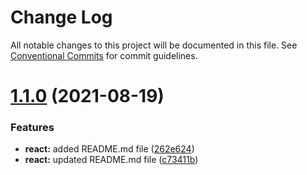 # Change Log

All notable changes to this project will be documented in this file.
See [Conventional Commits](https://conventionalcommits.org) for commit guidelines.

# [1.1.0](https://github.com/renli-tech/Beyond/compare/@beyond-ui/react@1.0.1...@beyond-ui/react@1.1.0) (2021-08-19)

### Features

- **react:** added README.md file ([262e624](https://github.com/renli-tech/Beyond/commit/262e624d969c56b905347b7df964bced936849e1))
- **react:** updated README.md file ([c73411b](https://github.com/renli-tech/Beyond/commit/c73411b16865408d8641b29de05f84686a2d1f5f))
